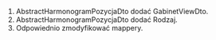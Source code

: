 1. AbstractHarmonogramPozycjaDto dodać GabinetViewDto.
2. AbstractHarmonogramPozycjaDto dodać Rodzaj.
3. Odpowiednio zmodyfikować mappery.

